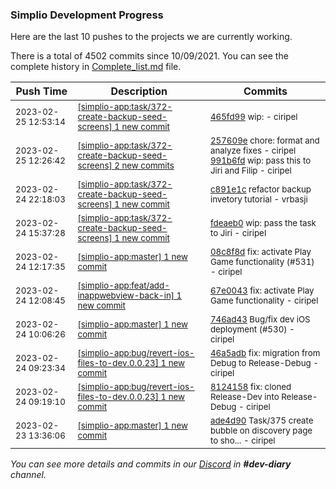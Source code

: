 
### Simplio Development Progress

Here are the last 10 pushes to the projects we are currently working.

There is a total of 4502 commits since 10/09/2021. You can see the complete history in
 [Complete_list.md](Complete_list.md) file.

| Push Time | Description | Commits |
| --- | --- | --- |
| <sub>2023-02-25 12:53:14</sub> | <sub>[[simplio-app:task/372\-create\-backup\-seed\-screens] 1 new commit](https://github.com/SimplioOfficial/simplio-app/commit/465fd99e7cad10a7e7f57466e7df3b55e79a8d64)</sub> | <sub>[465fd99](https://github.com/SimplioOfficial/simplio-app/commit/465fd99e7cad10a7e7f57466e7df3b55e79a8d64) wip: - ciripel</sub> |
| <sub>2023-02-25 12:26:42</sub> | <sub>[[simplio-app:task/372\-create\-backup\-seed\-screens] 2 new commits](https://github.com/SimplioOfficial/simplio-app/compare/c891e1c5ddb6...991b6fdf44ac)</sub> | <sub>[257609e](https://github.com/SimplioOfficial/simplio-app/commit/257609e442c4fcde1ba1158ca5980f5fdd0d3d5c) chore: format and analyze fixes - ciripel<br>[991b6fd](https://github.com/SimplioOfficial/simplio-app/commit/991b6fdf44ac866a38db5bb1905a9e07bdbd7c14) wip: pass this to Jiri and Filip - ciripel</sub> |
| <sub>2023-02-24 22:18:03</sub> | <sub>[[simplio-app:task/372\-create\-backup\-seed\-screens] 1 new commit](https://github.com/SimplioOfficial/simplio-app/commit/c891e1c5ddb6ab2977a9768c76f71baa65e2dc48)</sub> | <sub>[c891e1c](https://github.com/SimplioOfficial/simplio-app/commit/c891e1c5ddb6ab2977a9768c76f71baa65e2dc48) refactor backup invetory tutorial - vrbasji</sub> |
| <sub>2023-02-24 15:37:28</sub> | <sub>[[simplio-app:task/372\-create\-backup\-seed\-screens] 1 new commit](https://github.com/SimplioOfficial/simplio-app/commit/fdeaeb04dc2a8fc32ae8319bd8a498a6725738ca)</sub> | <sub>[fdeaeb0](https://github.com/SimplioOfficial/simplio-app/commit/fdeaeb04dc2a8fc32ae8319bd8a498a6725738ca) wip: pass the task to Jiri - ciripel</sub> |
| <sub>2023-02-24 12:17:35</sub> | <sub>[[simplio-app:master] 1 new commit](https://github.com/SimplioOfficial/simplio-app/commit/08c8f8d4012ed3a72c61de573fab9b03f5e4d19b)</sub> | <sub>[08c8f8d](https://github.com/SimplioOfficial/simplio-app/commit/08c8f8d4012ed3a72c61de573fab9b03f5e4d19b) fix: activate Play Game functionality (#531) - ciripel</sub> |
| <sub>2023-02-24 12:08:45</sub> | <sub>[[simplio-app:feat/add\-inappwebview\-back\-in] 1 new commit](https://github.com/SimplioOfficial/simplio-app/commit/67e00430eb99a19987a2dc6eb04992af8d9c2af8)</sub> | <sub>[67e0043](https://github.com/SimplioOfficial/simplio-app/commit/67e00430eb99a19987a2dc6eb04992af8d9c2af8) fix: activate Play Game functionality - ciripel</sub> |
| <sub>2023-02-24 10:06:26</sub> | <sub>[[simplio-app:master] 1 new commit](https://github.com/SimplioOfficial/simplio-app/commit/746ad435fc660f56fe2e8ad60bafdbec82006ade)</sub> | <sub>[746ad43](https://github.com/SimplioOfficial/simplio-app/commit/746ad435fc660f56fe2e8ad60bafdbec82006ade) Bug/fix dev iOS deployment (#530) - ciripel</sub> |
| <sub>2023-02-24 09:23:34</sub> | <sub>[[simplio-app:bug/revert\-ios\-files\-to\-dev\.0\.0\.23] 1 new commit](https://github.com/SimplioOfficial/simplio-app/commit/46a5adb907b9a95f652ef92c2952032de1cc84cb)</sub> | <sub>[46a5adb](https://github.com/SimplioOfficial/simplio-app/commit/46a5adb907b9a95f652ef92c2952032de1cc84cb) fix: migration from Debug to Release-Debug - ciripel</sub> |
| <sub>2023-02-24 09:19:10</sub> | <sub>[[simplio-app:bug/revert\-ios\-files\-to\-dev\.0\.0\.23] 1 new commit](https://github.com/SimplioOfficial/simplio-app/commit/81241586904dad57981f22d8440e4a2dd298b518)</sub> | <sub>[8124158](https://github.com/SimplioOfficial/simplio-app/commit/81241586904dad57981f22d8440e4a2dd298b518) fix: cloned Release-Dev into Release-Debug - ciripel</sub> |
| <sub>2023-02-23 13:36:06</sub> | <sub>[[simplio-app:master] 1 new commit](https://github.com/SimplioOfficial/simplio-app/commit/ade4d9051b6d5423659bd6bf3d606cac0383007f)</sub> | <sub>[ade4d90](https://github.com/SimplioOfficial/simplio-app/commit/ade4d9051b6d5423659bd6bf3d606cac0383007f) Task/375 create bubble on discovery page to sho... - ciripel</sub> |

_You can see more details and commits in our [Discord](https://discord.gg/aKhjuwZmdP) in **#dev-diary** channel._
